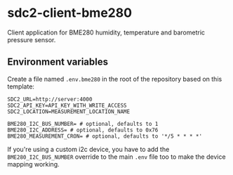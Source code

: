 # sdc2-client-bme280

Client application for BME280 humidity, temperature and barometric pressure sensor.

## Environment variables

Create a file named `.env.bme280` in the root of the repository based on this template:

```dotenv
SDC2_URL=http://server:4000
SDC2_API_KEY=API_KEY_WITH_WRITE_ACCESS
SDC2_LOCATION=MEASUREMENT_LOCATION_NAME

BME280_I2C_BUS_NUMBER= # optional, defaults to 1
BME280_I2C_ADDRESS= # optional, defaults to 0x76
BME280_MEASUREMENT_CRON= # optional, defaults to '*/5 * * * *'
```

If you're using a custom i2c device, you have to add the `BME280_I2C_BUS_NUMBER` override to the main `.env` file too
to make the device mapping working.

